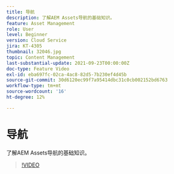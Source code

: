 ```yaml
---
title: 导航
description: 了解AEM Assets导航的基础知识。
feature: Asset Management
role: User
level: Beginner
version: Cloud Service
jira: KT-4305
thumbnail: 32046.jpg
topic: Content Management
last-substantial-update: 2021-09-23T00:00:00Z
doc-type: Feature Video
exl-id: eba697fc-02ca-4ac8-82d5-7b230ef4d45b
source-git-commit: 30d6120ec99f7a95414dbc31c0cb002152bd6763
workflow-type: tm+mt
source-wordcount: '16'
ht-degree: 12%

---
```


# 导航

了解AEM Assets导航的基础知识。

>[!VIDEO](https://video.tv.adobe.com/v/32046?quality=12&learn=on)
